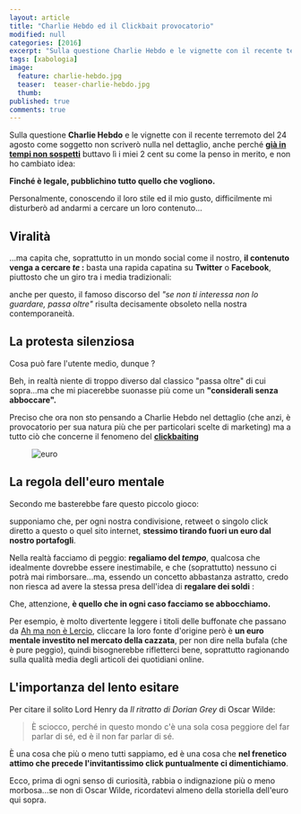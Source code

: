 ```yaml
---
layout: article
title: "Charlie Hebdo ed il Clickbait provocatorio"
modified: null
categories: [2016]
excerpt: "Sulla questione Charlie Hebdo e le vignette con il recente terremoto del 24 agosto come soggetto non dirò..."
tags: [xabologia]
image: 
  feature: charlie-hebdo.jpg
  teaser:  teaser-charlie-hebdo.jpg
  thumb: 
published: true
comments: true
---
```


Sulla questione **Charlie Hebdo** e le vignette con il recente terremoto del 24 agosto come soggetto non scriverò nulla nel dettaglio, anche perché **[già in tempi non sospetti](https://t.co/Ur1QH2FjP1)** buttavo lì i miei 2 cent su come la penso in merito, e non ho cambiato idea: 

**Finché è legale, pubblichino tutto quello che vogliono.**

Personalmente, conoscendo il loro stile ed il mio gusto, difficilmente mi disturberò ad andarmi a cercare un loro contenuto...

## Viralità 

...ma capita che, soprattutto in un mondo social come il nostro, **il contenuto venga a cercare _te_ :** basta una rapida capatina su **Twitter** o **Facebook**, piuttosto che un giro tra i media tradizionali:

anche per questo, il famoso discorso del _"se non ti interessa non lo guardare, passa oltre"_ risulta decisamente obsoleto nella nostra contemporaneità.

## La protesta silenziosa

Cosa può fare l'utente medio, dunque ?

Beh, in realtà niente di troppo diverso dal classico "passa oltre" di cui sopra...ma che mi piacerebbe suonasse più come un **"considerali senza abboccare".**

Preciso che ora non sto pensando a Charlie Hebdo nel dettaglio (che anzi, è provocatorio per sua natura più che per particolari scelte di marketing) ma a tutto ciò che concerne il fenomeno del **[clickbaiting](https://it.wikipedia.org/wiki/Clickbait)**

<figure>
<img src="https://upload.wikimedia.org/wikipedia/commons/6/65/Euro_coins_and_banknotes.jpg" alt="euro">
</figure>

## La regola dell'euro mentale

Secondo me basterebbe fare questo piccolo gioco: 

supponiamo che, per ogni nostra condivisione, retweet o singolo click diretto a questo o quel sito internet, **stessimo tirando fuori un euro dal nostro portafogli**.

Nella realtà facciamo di peggio: **regaliamo del *tempo***, qualcosa che idealmente dovrebbe essere inestimabile, e che (soprattutto) nessuno ci potrà mai rimborsare...ma, essendo un concetto abbastanza astratto, credo non riesca ad avere la stessa presa dell'idea di **regalare dei soldi** :

Che, attenzione, **è quello che in ogni caso facciamo se abbocchiamo.**

Per esempio, è molto divertente leggere i titoli delle buffonate che passano da [Ah ma non è Lercio](https://www.facebook.com/ahmanonelercio/), cliccare la loro fonte d'origine però è **un euro mentale investito nel mercato della cazzata**, per non dire nella bufala (che è pure peggio), quindi bisognerebbe rifletterci bene, soprattutto ragionando sulla qualità media degli articoli dei quotidiani online.

## L'importanza del lento esitare

Per citare il solito Lord Henry da _Il ritratto di Dorian Grey_ di Oscar Wilde: 

> È sciocco, perché in questo mondo c'è una sola cosa peggiore del
far parlar di sé, ed è il non far parlar di sé.

È una cosa che più o meno tutti sappiamo, ed è una cosa che **nel frenetico attimo che precede l'invitantissimo click puntualmente ci dimentichiamo**.

Ecco, prima di ogni senso di curiosità, rabbia o indignazione più o meno morbosa...se non di Oscar Wilde, ricordatevi almeno della storiella dell'euro qui sopra.
